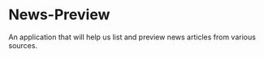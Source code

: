 # News-Preview
An application that will help us  list and preview news articles from various sources.
